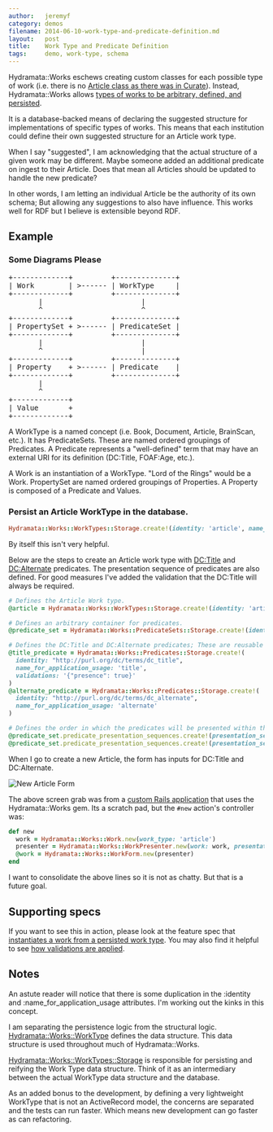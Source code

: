 ```yaml
---
author:   jeremyf
category: demos
filename: 2014-06-10-work-type-and-predicate-definition.md
layout:   post
title:    Work Type and Predicate Definition
tags:     demo, work-type, schema
---
```


Hydramata::Works eschews creating custom classes for each possible type of work (i.e. there is no [Article class as there was in Curate](https://github.com/projecthydra-labs/curate/blob/develop/app/repository_models/article.rb)).
Instead, Hydramata::Works allows [types of works to be arbitrary, defined, and persisted](./app/models/hydramata/works/work_types/storage.rb).

It is a database-backed means of declaring the suggested structure for implementations of specific types of works.
This means that each institution could define their own suggested structure for an Article work type.

When I say "suggested", I am acknowledging that the actual structure of a given work may be different.
Maybe someone added an additional predicate on ingest to their Article.
Does that mean all Articles should be updated to handle the new predicate?

In other words, I am letting an individual Article be the authority of its own schema; But allowing any suggestions to also have influence.
This works well for RDF but I believe is extensible beyond RDF.

## Example

### Some Diagrams Please

<pre>
+-------------+         +--------------+
| Work        | >------ | WorkType     |
+-------------+         +--------------+
       |                       |
       ^                       ^
+-------------+         +--------------+
| PropertySet + >------ | PredicateSet |
+-------------+         +--------------+
       |                       |
       ^                       |
+-------------+         +--------------+
| Property    + >------ | Predicate    |
+-------------+         +--------------+
       |
       ^
+-------------+
| Value       +
+-------------+
</pre>

A WorkType is a named concept (i.e. Book, Document, Article, BrainScan, etc.).
It has PredicateSets. These are named ordered groupings of Predicates.
A Predicate represents a "well-defined" term that may have an external URI for its definition (DC:Title, FOAF:Age, etc.).

A Work is an instantiation of a WorkType. "Lord of the Rings" would be a Work.
PropertySet are named ordered groupings of Properties.
A Property is composed of a Predicate and Values.

### Persist an Article WorkType in the database.

```ruby
Hydramata::Works::WorkTypes::Storage.create!(identity: 'article', name_for_application_usage: 'article')
```

By itself this isn't very helpful.

Below are the steps to create an Article work type with [DC:Title](http://purl.org/dc/terms/dc_title) and [DC:Alternate](http://purl.org/dc/terms/dc_alternate) predicates.
The presentation sequence of predicates are also defined.
For good measures I've added the validation that the DC:Title will always be required.

```ruby
# Defines the Article Work type.
@article = Hydramata::Works::WorkTypes::Storage.create!(identity: 'article', name_for_application_usage: 'article')

# Defines an arbitrary container for predicates.
@predicate_set = Hydramata::Works::PredicateSets::Storage.create!(identity: 'required', work_type: @article, presentation_sequence: 1, name_for_application_usage: 'required')

# Defines the DC:Title and DC:Alternate predicates; These are reusable by other work types
@title_predicate = Hydramata::Works::Predicates::Storage.create!(
  identity: "http://purl.org/dc/terms/dc_title",
  name_for_application_usage: 'title',
  validations: '{"presence": true}'
)
@alternate_predicate = Hydramata::Works::Predicates::Storage.create!(
  identity: "http://purl.org/dc/terms/dc_alternate",
  name_for_application_usage: 'alternate'
)

# Defines the order in which the predicates will be presented within the :required predicate set.
@predicate_set.predicate_presentation_sequences.create!(presentation_sequence: 1, predicate: @title_predicate)
@predicate_set.predicate_presentation_sequences.create!(presentation_sequence: 2, predicate: @alternate_predicate)
```

When I go to create a new Article, the form has inputs for DC:Title and DC:Alternate.

![New Article Form](./files/new-article-form.png "Screen capture of New Article Form in base app")

The above screen grab was from a [custom Rails application](https://github.com/ndlib/predicate-rendering) that uses the Hydramata::Works gem.
Its a scratch pad, but the `#new` action's controller was:

```ruby
def new
  work = Hydramata::Works::Work.new(work_type: 'article')
  presenter = Hydramata::Works::WorkPresenter.new(work: work, presentation_context: :new)
  @work = Hydramata::Works::WorkForm.new(presenter)
end
```

I want to consolidate the above lines so it is not as chatty.
But that is a future goal.

## Supporting specs

If you want to see this in action, please look at the feature spec that [instantiates a work from a persisted work type](/spec/features/instantiate_work_from_persisted_work_type_spec.rb).
You may also find it helpful to see [how validations are applied](/spec/features/a_form_for_a_given_work_with_predicate_level_validations_spec.rb).

## Notes

An astute reader will notice that there is some duplication in the :identity and :name_for_application_usage attributes.
I'm working out the kinks in this concept.

I am separating the persistence logic from the structural logic.
[Hydramata::Works::WorkType](./app/models/hydramata/works/work_type.rb) defines the data structure. This data structure is used throughout much of Hydramata::Works.

[Hydramata::Works::WorkTypes::Storage](./app/models/hydramata/works/work_types/storage.rb) is responsible for persisting and reifying the Work Type data structure.
Think of it as an intermediary between the actual WorkType data structure and the database.

As an added bonus to the development, by defining a very lightweight WorkType that is not an ActiveRecord model, the concerns are separated and the tests can run faster.
Which means new development can go faster as can refactoring.